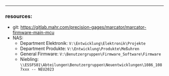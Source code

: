 
---
### resources:
- git: https://gitlab.mahr.com/precision-gages/marcator/marcator-firmware-main-mcu
- NAS: 
	- Department Elektronik: `V:\Entwicklung\Elektronik\Projekte`
	- Department Produkte: `V:\Entwicklung\Produkte\Meßuhren`
	- General Firmware: `V:\Benutzergruppen\Firmware_Software\Firmware`
	- Niebling: `\\ESSFS01\Abteilungen\Benutzergruppen\Neuentwicklungen\1086_1087xxx -- NEU2023`


